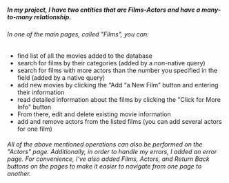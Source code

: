 ##### In my project, I have two entities that are Films-Actors and have a many-to-many relationship. 
###### In one of the main pages, called "Films", you can:

* find list of all the movies added to the database
* search for films by their categories (added by a non-native query) 
* search for films with more actors than the number you specified in the field (added by a native query)
* add new movies by clicking the “Add “a New Film” button and entering their information
* read detailed information about the films by clicking the "Click for More Info" button
* From there, edit and delete existing movie information
* add and remove actors from the listed films (you can add  several actors for one film)

###### All of the above mentioned operations can also be performed on the "Actors" page. Additionally, in order to handle my errors, I added an error page. For convenience, I've also added Films, Actors, and Return  Back buttons on the pages to make it easier to navigate from one page to another.